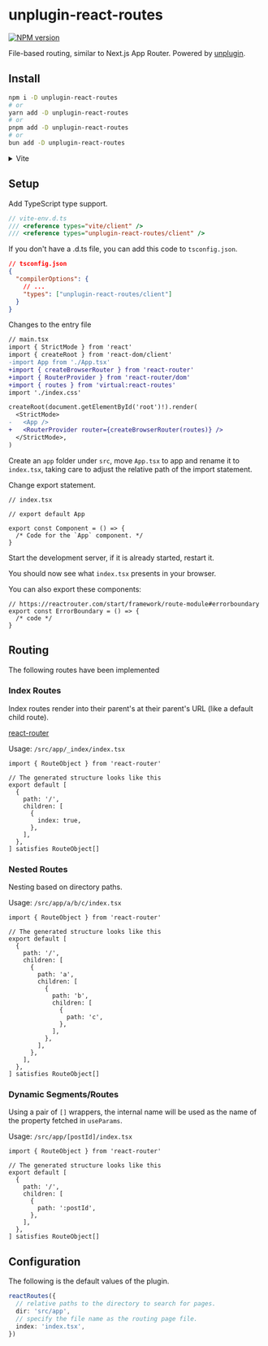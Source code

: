 # unplugin-react-routes

[![NPM version](https://img.shields.io/npm/v/unplugin-react-routes?color=a1b858&label=)](https://www.npmjs.com/package/unplugin-react-routes)

File-based routing, similar to Next.js App Router. Powered by [unplugin](https://github.com/unjs/unplugin).

## Install

```bash
npm i -D unplugin-react-routes
# or
yarn add -D unplugin-react-routes
# or
pnpm add -D unplugin-react-routes
# or
bun add -D unplugin-react-routes
```

<details>
<summary>Vite</summary><br>

```ts
// vite.config.ts
import reactRoutes from 'unplugin-react-routes/vite'

export default defineConfig({
  plugins: [
    reactRoutes({
      /* options */
    }),
  ],
})
```

<br></details>

## Setup

Add TypeScript type support.

```ts
// vite-env.d.ts
/// <reference types="vite/client" />
/// <reference types="unplugin-react-routes/client" />
```

If you don't have a .d.ts file, you can add this code to `tsconfig.json`.

```json lines
// tsconfig.json
{
  "compilerOptions": {
    // ...
    "types": ["unplugin-react-routes/client"]
  }
}
```

Changes to the entry file

```diff
// main.tsx
import { StrictMode } from 'react'
import { createRoot } from 'react-dom/client'
-import App from './App.tsx'
+import { createBrowserRouter } from 'react-router'
+import { RouterProvider } from 'react-router/dom'
+import { routes } from 'virtual:react-routes'
import './index.css'

createRoot(document.getElementById('root')!).render(
  <StrictMode>
-   <App />
+   <RouterProvider router={createBrowserRouter(routes)} />
  </StrictMode>,
)
```

Create an `app` folder under `src`, move `App.tsx` to app and rename it to `index.tsx`, taking care to adjust the relative path of the import statement.

Change export statement.

```tsx
// index.tsx

// export default App

export const Component = () => {
  /* Code for the `App` component. */
}
```

Start the development server, if it is already started, restart it.

You should now see what `index.tsx` presents in your browser.

You can also export these components:

```tsx
// https://reactrouter.com/start/framework/route-module#errorboundary
export const ErrorBoundary = () => {
  /* code */
}
```

## Routing

The following routes have been implemented

### Index Routes

Index routes render into their parent's <Outlet/> at their parent's URL (like a default child route).

[react-router](https://reactrouter.com/start/library/routing#index-routes)

Usage: `/src/app/_index/index.tsx`

```tsx
import { RouteObject } from 'react-router'

// The generated structure looks like this
export default [
  {
    path: '/',
    children: [
      {
        index: true,
      },
    ],
  },
] satisfies RouteObject[]
```

### Nested Routes

Nesting based on directory paths.

Usage: `/src/app/a/b/c/index.tsx`

```tsx
import { RouteObject } from 'react-router'

// The generated structure looks like this
export default [
  {
    path: '/',
    children: [
      {
        path: 'a',
        children: [
          {
            path: 'b',
            children: [
              {
                path: 'c',
              },
            ],
          },
        ],
      },
    ],
  },
] satisfies RouteObject[]
```

### Dynamic Segments/Routes

Using a pair of `[]` wrappers, the internal name will be used as the name of the property fetched in `useParams`.

Usage: `/src/app/[postId]/index.tsx`

```tsx
import { RouteObject } from 'react-router'

// The generated structure looks like this
export default [
  {
    path: '/',
    children: [
      {
        path: ':postId',
      },
    ],
  },
] satisfies RouteObject[]
```

## Configuration

The following is the default values of the plugin.

```ts
reactRoutes({
  // relative paths to the directory to search for pages.
  dir: 'src/app',
  // specify the file name as the routing page file.
  index: 'index.tsx',
})
```
